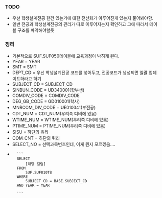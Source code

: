 
### TODO
- 우선 학생설계전공 한건 있는거에 대한 전산화가 이루어진게 있는지 물어봐야함.
- 일반 전공과 학생설계전공의 관리가 따로 이루어지는지 확인하고 그에 따라서 테이블 구조를 파악해야할듯



### 정리
- 기본적으로 SUF.SUF050테이블에 교육과정이 박히게 된다.
- YEAR = YEAR
- SMT = SMT
- DEPT_CD = 우선 학생설계전공 코드를 넣어두고, 전공코드가 생성되면 일괄 업데이트하라고 하기
- SUBJECT_CD = SUBJECT_CD
- SINBUN_CODE =  UD340001(학부생)
- COMDIV_CODE = COMDIV_CODE
- DEG_GB_CODE = GD010001(학사)
- MNRCOM_DIV_CODE = UE010041(부전공)
- CDT_NUM = CDT_NUM(우리쪽 디비에 있음)
- WTIME_NUM = WTIME_NUM(우리쪽 디비에 있음)
- PTIME_NUM = PTIME_NUM(우리쪽 디비에 있음)
- SISU = 하단의 쿼리
- COM_CNT = 하단의 쿼리
- SELECT_NO = 선택과목번호인데, 이게 뭔지 모르겠음....
- 		```
		SELECT 
			[해당 컬럼] 
		FROM 
			SUF.SUF010TB 
		WHERE 
			SUBJECT_CD = BASE.SUBJECT_CD
		AND YEAR = YEAR
		
		```